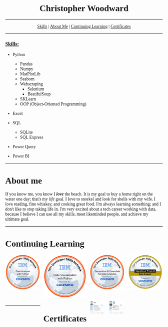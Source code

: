<div style="font-family: 'Times New Roman', Times, serif;">

<h1 style="text-align: center; border: none; padding: 0;">Christopher Woodward</h1>

<div style="text-align: center;">
<hr/>
    <a href="#skills">Skills</a> |
    <a href="#about-me">About Me</a> |
    <a href="#continuing-learning">Continuing Learning</a> | 
    <a href="#certificates">Certificates</a>

<hr/>
</div>

### <u>Skills:</u>

* Python
    * Pandas
    * Numpy
    * MatPlotLib
    * Seaborn
    * Webscraping
      * Selenium
      * BeatifulSoup
    * SKLearn
    * OOP (Object-Oriented Programming)

* Excel

* SQL
    * SQLite
    * SQL Express

* Power Query

* Power BI

<hr/>

# About me

If you know me, you know I ***love*** the beach. It is my goal to buy a home right on the water one day; that's my _life_ goal. I love to snorkel and look for shells with my wife. I love reading, fine whiskey, and cooking great food. I'm always learning something; and I don't like to stop taking life in. I'm very excited about a tech career working with data, because I believe I can use all my skills, meet likeminded people, and achieve my ultimate goal.

<hr/>

# Continuing Learning

<div style="display: grid; grid-template-columns: repeat(4, 1fr); gap: 10px;">
<img src="data-analysis-with-python.png" alt="Badge 1" width="200"/>
<img src="data-visualization-with-python.png" alt="Badge 1" width="200"/>
<img src="generative-ai-essentials-for-data-analytics.png" alt="Badge 1" width="200"/>
<img src="data-analyst-capstone-project.png" alt="Badge 1" width="200"/>

<hr/>

# Certificates
<div style="display: grid; grid-template-columns: repeat(2, 1fr); gap: 10px;">
<img src="https://github.com/therealchriswoodward/therealchriswoodward/blob/main/IBM%20Data%20Analyst%20Certificate.png?raw=true" alt="IBM Certificate" width="500"/>
<img src="https://github.com/therealchriswoodward/therealchriswoodward/blob/main/Google%20Advanced%20Data%20Analytics%20Certificate.png?raw=true" alt="Google Certificate" width="500"/>

</div>

</div>
